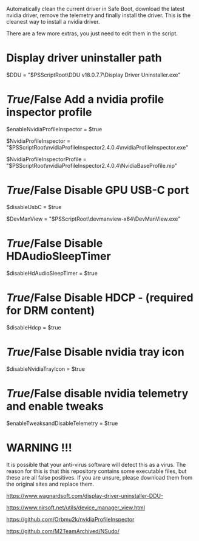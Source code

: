 Automatically clean the current driver in Safe Boot, download the latest nvidia driver, remove the telemetry and finally install the driver. This is the cleanest way to install a nvidia driver.

There are a few more extras, you just need to edit them in the script.

# Display driver uninstaller path
$DDU = "$PSScriptRoot\DDU v18.0.7.7\Display Driver Uninstaller.exe"

# $True/$False Add a nvidia profile inspector profile
$enableNvidiaProfileInspector = $true

$NvidiaProfileInspector = "$PSScriptRoot\nvidiaProfileInspector2.4.0.4\nvidiaProfileInspector.exe"

$NvidiaProfileInspectorProfile = "$PSScriptRoot\nvidiaProfileInspector2.4.0.4\NvidiaBaseProfile.nip"

# $True/$False Disable GPU USB-C port
$disableUsbC = $true

$DevManView = "$PSScriptRoot\devmanview-x64\DevManView.exe"

# $True/$False Disable HDAudioSleepTimer
$disableHdAudioSleepTimer = $true

# $True/$False Disable HDCP - (required for DRM content)
$disableHdcp = $true

# $True/$False Disable nvidia tray icon
$disableNvidiaTrayIcon = $true

# $True/$False disable nvidia telemetry and enable tweaks
$enableTweaksandDisableTelemetry = $true

# WARNING !!!
It is possible that your anti-virus software will detect this as a virus. The reason for this is that this repository contains some executable files, but these are all false positives. If you are unsure, please download them from the original sites and replace them.

https://www.wagnardsoft.com/display-driver-uninstaller-DDU-

https://www.nirsoft.net/utils/device_manager_view.html

https://github.com/Orbmu2k/nvidiaProfileInspector

https://github.com/M2TeamArchived/NSudo/



